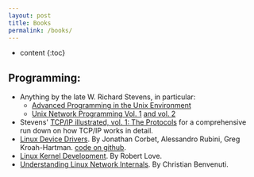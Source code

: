 ```yaml
---
layout: post
title: Books
permalink: /books/
---
```


* content
{:toc}


## Programming:

  - Anything by the late W. Richard Stevens, in particular:
    + [Advanced Programming in the Unix Environment][1]
    + [Unix Network Programming Vol. 1][2] [and vol. 2][3]
  - Stevens' [TCP/IP illustrated, vol. 1: The Protocols][4] for a comprehensive run down on how TCP/IP works in detail.
  - [Linux Device Drivers][5]. By Jonathan Corbet, Alessandro Rubini, Greg Kroah-Hartman. [code on github][6].
  - [Linux Kernel Development][7]. By Robert Love.
  - [Understanding Linux Network Internals][8]. By Christian Benvenuti.


  [1]: http://www.amazon.com/Programming-Environment-Addison-Wesley-Professional-Computing/dp/0201433079/ref=pd_bbs_sr_2?ie=UTF8&s=books&qid=1224965358&sr=8-2
  [2]: http://www.amazon.com/Unix-Network-Programming-Addison-Wesley-Professional/dp/0131411551/ref=pd_bbs_1?ie=UTF8&s=books&qid=1224965358&sr=8-1
  [3]: http://www.amazon.com/UNIX-Network-Programming-Interprocess-Communications/dp/0130810819/ref=pd_bbs_sr_2?ie=UTF8&s=books&qid=1229082896&sr=8-2
  [4]: http://www.amazon.com/TCP-Illustrated-Protocols-Addison-Wesley-Professional/dp/0201633469/ref=pd_bbs_sr_5?ie=UTF8&s=books&qid=1229082896&sr=8-5
  [5]: http://shop.oreilly.com/product/9780596005900.do
  [6]: https://github.com/martinezjavier/ldd3
  [7]: http://www.amazon.com/dp/0672325128?tag=top-books-cs-20
  [8]: http://www.amazon.com/dp/0596002556?tag=top-books-cs-20
